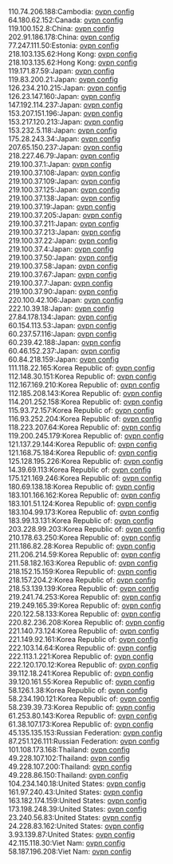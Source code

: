 110.74.206.188:Cambodia: [ovpn config](vpn/110_74_206_188.ovpn)  
64.180.62.152:Canada: [ovpn config](vpn/64_180_62_152.ovpn)  
119.100.152.8:China: [ovpn config](vpn/119_100_152_8.ovpn)  
202.91.186.178:China: [ovpn config](vpn/202_91_186_178.ovpn)  
77.247.111.50:Estonia: [ovpn config](vpn/77_247_111_50.ovpn)  
218.103.135.62:Hong Kong: [ovpn config](vpn/218_103_135_62.ovpn)  
218.103.135.62:Hong Kong: [ovpn config](vpn/218_103_135_62.ovpn)  
119.171.87.59:Japan: [ovpn config](vpn/119_171_87_59.ovpn)  
119.83.200.21:Japan: [ovpn config](vpn/119_83_200_21.ovpn)  
126.234.210.215:Japan: [ovpn config](vpn/126_234_210_215.ovpn)  
126.23.147.160:Japan: [ovpn config](vpn/126_23_147_160.ovpn)  
147.192.114.237:Japan: [ovpn config](vpn/147_192_114_237.ovpn)  
153.207.151.196:Japan: [ovpn config](vpn/153_207_151_196.ovpn)  
153.217.120.213:Japan: [ovpn config](vpn/153_217_120_213.ovpn)  
153.232.5.118:Japan: [ovpn config](vpn/153_232_5_118.ovpn)  
175.28.243.34:Japan: [ovpn config](vpn/175_28_243_34.ovpn)  
207.65.150.237:Japan: [ovpn config](vpn/207_65_150_237.ovpn)  
218.227.46.79:Japan: [ovpn config](vpn/218_227_46_79.ovpn)  
219.100.37.1:Japan: [ovpn config](vpn/219_100_37_1.ovpn)  
219.100.37.108:Japan: [ovpn config](vpn/219_100_37_108.ovpn)  
219.100.37.109:Japan: [ovpn config](vpn/219_100_37_109.ovpn)  
219.100.37.125:Japan: [ovpn config](vpn/219_100_37_125.ovpn)  
219.100.37.138:Japan: [ovpn config](vpn/219_100_37_138.ovpn)  
219.100.37.19:Japan: [ovpn config](vpn/219_100_37_19.ovpn)  
219.100.37.205:Japan: [ovpn config](vpn/219_100_37_205.ovpn)  
219.100.37.211:Japan: [ovpn config](vpn/219_100_37_211.ovpn)  
219.100.37.213:Japan: [ovpn config](vpn/219_100_37_213.ovpn)  
219.100.37.22:Japan: [ovpn config](vpn/219_100_37_22.ovpn)  
219.100.37.4:Japan: [ovpn config](vpn/219_100_37_4.ovpn)  
219.100.37.50:Japan: [ovpn config](vpn/219_100_37_50.ovpn)  
219.100.37.58:Japan: [ovpn config](vpn/219_100_37_58.ovpn)  
219.100.37.67:Japan: [ovpn config](vpn/219_100_37_67.ovpn)  
219.100.37.7:Japan: [ovpn config](vpn/219_100_37_7.ovpn)  
219.100.37.90:Japan: [ovpn config](vpn/219_100_37_90.ovpn)  
220.100.42.106:Japan: [ovpn config](vpn/220_100_42_106.ovpn)  
222.10.39.18:Japan: [ovpn config](vpn/222_10_39_18.ovpn)  
27.84.178.134:Japan: [ovpn config](vpn/27_84_178_134.ovpn)  
60.154.113.53:Japan: [ovpn config](vpn/60_154_113_53.ovpn)  
60.237.57.116:Japan: [ovpn config](vpn/60_237_57_116.ovpn)  
60.239.42.188:Japan: [ovpn config](vpn/60_239_42_188.ovpn)  
60.46.152.237:Japan: [ovpn config](vpn/60_46_152_237.ovpn)  
60.84.218.159:Japan: [ovpn config](vpn/60_84_218_159.ovpn)  
111.118.22.165:Korea Republic of: [ovpn config](vpn/111_118_22_165.ovpn)  
112.148.30.151:Korea Republic of: [ovpn config](vpn/112_148_30_151.ovpn)  
112.167.169.210:Korea Republic of: [ovpn config](vpn/112_167_169_210.ovpn)  
112.185.208.143:Korea Republic of: [ovpn config](vpn/112_185_208_143.ovpn)  
114.201.252.158:Korea Republic of: [ovpn config](vpn/114_201_252_158.ovpn)  
115.93.72.157:Korea Republic of: [ovpn config](vpn/115_93_72_157.ovpn)  
116.93.252.204:Korea Republic of: [ovpn config](vpn/116_93_252_204.ovpn)  
118.223.207.64:Korea Republic of: [ovpn config](vpn/118_223_207_64.ovpn)  
119.200.245.179:Korea Republic of: [ovpn config](vpn/119_200_245_179.ovpn)  
121.137.29.144:Korea Republic of: [ovpn config](vpn/121_137_29_144.ovpn)  
121.168.75.184:Korea Republic of: [ovpn config](vpn/121_168_75_184.ovpn)  
125.128.195.226:Korea Republic of: [ovpn config](vpn/125_128_195_226.ovpn)  
14.39.69.113:Korea Republic of: [ovpn config](vpn/14_39_69_113.ovpn)  
175.121.169.246:Korea Republic of: [ovpn config](vpn/175_121_169_246.ovpn)  
180.69.138.18:Korea Republic of: [ovpn config](vpn/180_69_138_18.ovpn)  
183.101.166.162:Korea Republic of: [ovpn config](vpn/183_101_166_162.ovpn)  
183.101.51.124:Korea Republic of: [ovpn config](vpn/183_101_51_124.ovpn)  
183.104.99.173:Korea Republic of: [ovpn config](vpn/183_104_99_173.ovpn)  
183.99.13.131:Korea Republic of: [ovpn config](vpn/183_99_13_131.ovpn)  
203.228.99.203:Korea Republic of: [ovpn config](vpn/203_228_99_203.ovpn)  
210.178.63.250:Korea Republic of: [ovpn config](vpn/210_178_63_250.ovpn)  
211.186.82.28:Korea Republic of: [ovpn config](vpn/211_186_82_28.ovpn)  
211.206.214.59:Korea Republic of: [ovpn config](vpn/211_206_214_59.ovpn)  
211.58.182.163:Korea Republic of: [ovpn config](vpn/211_58_182_163.ovpn)  
218.152.15.159:Korea Republic of: [ovpn config](vpn/218_152_15_159.ovpn)  
218.157.204.2:Korea Republic of: [ovpn config](vpn/218_157_204_2.ovpn)  
218.53.139.139:Korea Republic of: [ovpn config](vpn/218_53_139_139.ovpn)  
219.241.74.253:Korea Republic of: [ovpn config](vpn/219_241_74_253.ovpn)  
219.249.165.39:Korea Republic of: [ovpn config](vpn/219_249_165_39.ovpn)  
220.122.58.133:Korea Republic of: [ovpn config](vpn/220_122_58_133.ovpn)  
220.82.236.208:Korea Republic of: [ovpn config](vpn/220_82_236_208.ovpn)  
221.140.73.124:Korea Republic of: [ovpn config](vpn/221_140_73_124.ovpn)  
221.149.92.161:Korea Republic of: [ovpn config](vpn/221_149_92_161.ovpn)  
222.103.14.64:Korea Republic of: [ovpn config](vpn/222_103_14_64.ovpn)  
222.113.1.221:Korea Republic of: [ovpn config](vpn/222_113_1_221.ovpn)  
222.120.170.12:Korea Republic of: [ovpn config](vpn/222_120_170_12.ovpn)  
39.112.18.241:Korea Republic of: [ovpn config](vpn/39_112_18_241.ovpn)  
39.120.161.55:Korea Republic of: [ovpn config](vpn/39_120_161_55.ovpn)  
58.126.1.38:Korea Republic of: [ovpn config](vpn/58_126_1_38.ovpn)  
58.234.190.121:Korea Republic of: [ovpn config](vpn/58_234_190_121.ovpn)  
58.239.39.73:Korea Republic of: [ovpn config](vpn/58_239_39_73.ovpn)  
61.253.80.143:Korea Republic of: [ovpn config](vpn/61_253_80_143.ovpn)  
61.38.107.173:Korea Republic of: [ovpn config](vpn/61_38_107_173.ovpn)  
45.135.135.153:Russian Federation: [ovpn config](vpn/45_135_135_153.ovpn)  
87.251.126.111:Russian Federation: [ovpn config](vpn/87_251_126_111.ovpn)  
101.108.173.168:Thailand: [ovpn config](vpn/101_108_173_168.ovpn)  
49.228.107.102:Thailand: [ovpn config](vpn/49_228_107_102.ovpn)  
49.228.107.200:Thailand: [ovpn config](vpn/49_228_107_200.ovpn)  
49.228.86.150:Thailand: [ovpn config](vpn/49_228_86_150.ovpn)  
104.234.140.18:United States: [ovpn config](vpn/104_234_140_18.ovpn)  
161.97.240.43:United States: [ovpn config](vpn/161_97_240_43.ovpn)  
163.182.174.159:United States: [ovpn config](vpn/163_182_174_159.ovpn)  
173.198.248.39:United States: [ovpn config](vpn/173_198_248_39.ovpn)  
23.240.56.83:United States: [ovpn config](vpn/23_240_56_83.ovpn)  
24.228.83.162:United States: [ovpn config](vpn/24_228_83_162.ovpn)  
3.93.139.87:United States: [ovpn config](vpn/3_93_139_87.ovpn)  
42.115.118.30:Viet Nam: [ovpn config](vpn/42_115_118_30.ovpn)  
58.187.196.208:Viet Nam: [ovpn config](vpn/58_187_196_208.ovpn)  
